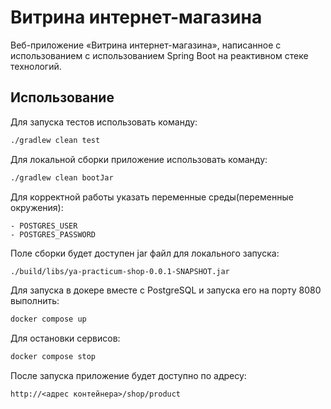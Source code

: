 # Витрина интернет-магазина

Веб-приложение «Витрина интернет-магазина», написанное с использованием с использованием Spring Boot на реактивном стеке технологий.

## Использование

Для запуска тестов использовать команду:

```sh
./gradlew clean test
```

Для локальной сборки приложение использовать команду:

```sh
./gradlew clean bootJar
```

Для корректной работы указать переменные среды(переменные окружения):
```
- POSTGRES_USER
- POSTGRES_PASSWORD
```

Поле сборки будет доступен jar файл для локального запуска:

```sh
./build/libs/ya-practicum-shop-0.0.1-SNAPSHOT.jar
```

Для запуска в докере вместе с PostgreSQL и запуска его на порту 8080 выполнить:

```sh
docker compose up
```
Для остановки сервисов:

```sh
docker compose stop
```
После запуска приложение будет доступно по адресу:

```
http://<адрес контейнера>/shop/product
```